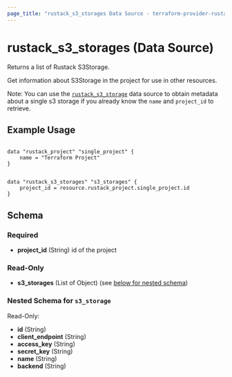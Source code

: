 ```yaml
---
page_title: "rustack_s3_storages Data Source - terraform-provider-rustack"
---
```

# rustack_s3_storages (Data Source)

Returns a list of Rustack S3Storage.

Get information about S3Storage in the project for use in other resources.

Note: You can use the [`rustack_s3_storage`](S3Storage) data source to obtain metadata
about a single s3 storage if you already know the `name` and `project_id` to retrieve.

## Example Usage

```hcl

data "rustack_project" "single_project" {
    name = "Terraform Project"
}


data "rustack_s3_storages" "s3_storages" {
    project_id = resource.rustack_project.single_project.id
}

```

## Schema

### Required

- **project_id** (String) id of the project

### Read-Only

- **s3_storages** (List of Object) (see [below for nested schema](#nestedatt--s3_storage))

<a id="nestedatt--s3_storage"></a>
### Nested Schema for `s3_storage`

Read-Only:

- **id** (String)
- **client_endpoint** (String)
- **access_key** (String)
- **secret_key** (String)
- **name** (String)
- **backend** (String)
